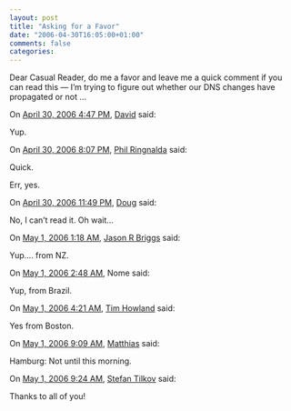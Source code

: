 ```yaml
---
layout: post
title: "Asking for a Favor"
date: "2006-04-30T16:05:00+01:00"
comments: false
categories: 
---
```


<p>Dear Casual Reader, do me a favor and leave me a quick comment if you can read this &#8212; I&#8217;m trying to figure out whether our DNS changes have propagated or not &#8230;</p>

<section class="comments">

<div class="comment" id="comment-882">
On <a href="#comment-882" title="Permalink to this comment">April 30, 2006  4:47 PM</a>, <a href="http://www.from9till2.com" title="http://www.from9till2.com" rel="nofollow">David</a>
said:
<p>Yup.</p>


<div class="comment" id="comment-883">
On <a href="#comment-883" title="Permalink to this comment">April 30, 2006  8:07 PM</a>, <a href="http://weblog.philringnalda.com/" title="http://weblog.philringnalda.com/" rel="nofollow">Phil Ringnalda</a>
said:
<p>Quick.</p>

<p>Err, yes.</p>


<div class="comment" id="comment-884">
On <a href="#comment-884" title="Permalink to this comment">April 30, 2006 11:49 PM</a>, <a href="http://creativekarma.com/" title="http://creativekarma.com/" rel="nofollow">Doug</a>
said:
<p>No, I can&#8217;t read it. Oh wait&#8230;</p>


<div class="comment" id="comment-885">
On <a href="#comment-885" title="Permalink to this comment">May  1, 2006  1:18 AM</a>, <a href="http://jasonrbriggs.blogspot.com" title="http://jasonrbriggs.blogspot.com" rel="nofollow">Jason R Briggs</a>
said:
<p>Yup&#8230;. from NZ.</p>


<div class="comment" id="comment-886">
On <a href="#comment-886" title="Permalink to this comment">May  1, 2006  2:48 AM</a>, Nome
said:
<p>Yup, from Brazil.</p>


<div class="comment" id="comment-887">
On <a href="#comment-887" title="Permalink to this comment">May  1, 2006  4:21 AM</a>, <a href="http://www.wdogsystems.com" title="http://www.wdogsystems.com" rel="nofollow">Tim Howland</a>
said:
<p>Yes from Boston.</p>


<div class="comment" id="comment-888">
On <a href="#comment-888" title="Permalink to this comment">May  1, 2006  9:09 AM</a>, <a href="http://mernst.org/blog" title="http://mernst.org/blog" rel="nofollow">Matthias</a>
said:
<p>Hamburg: Not until this morning.</p>


<div class="comment" id="comment-889">
On <a href="#comment-889" title="Permalink to this comment">May  1, 2006  9:24 AM</a>, <a href="/en/staff/st/">Stefan Tilkov</a>
said:
<p>Thanks to all of you!</p>


</section>

